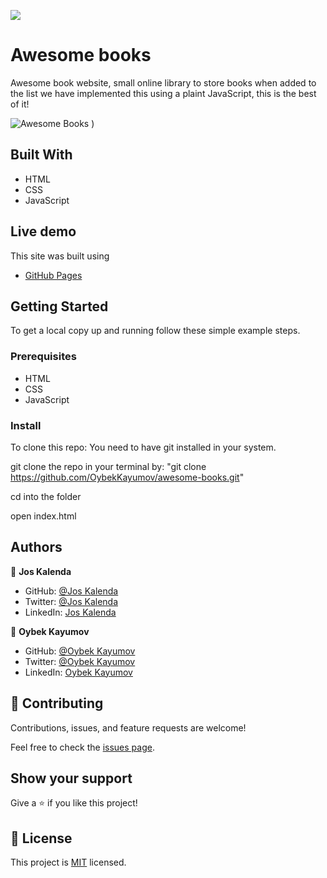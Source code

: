 ![](https://img.shields.io/badge/Microverse-blueviolet)

# Awesome books

Awesome book website, small online library to store books when added to the list we have implemented this using a plaint JavaScript, this is the best of it!

![Awesome Books](https://user-images.githubusercontent.com/85465559/150627857-39c72908-af7c-44a8-9215-866115aecfbb.png)
)

## Built With

- HTML
- CSS
- JavaScript

## Live demo

This site was built using

- [GitHub Pages](https://oybekkayumov.github.io/awesome-books/)

## Getting Started

To get a local copy up and running follow these simple example steps.

### Prerequisites

- HTML
- CSS
- JavaScript

### Install

To clone this repo: You need to have git installed in your system.

git clone the repo in your terminal by: "git clone https://github.com/OybekKayumov/awesome-books.git"

cd into the folder

open index.html

## Authors

👤 **Jos Kalenda**

- GitHub: [@Jos Kalenda](https://github.com/)
- Twitter: [@Jos Kalenda](https://twitter.com/)
- LinkedIn: [Jos Kalenda](https://www.linkedin.com/)

👤 **Oybek Kayumov**

- GitHub: [@Oybek Kayumov](https://github.com/)
- Twitter: [@Oybek Kayumov](https://twitter.com/)
- LinkedIn: [Oybek Kayumov](https://www.linkedin.com/)

## 🤝 Contributing

Contributions, issues, and feature requests are welcome!

Feel free to check the [issues page](https://github.com/OybekKayumov/awesome-books/issues).

## Show your support

Give a ⭐️ if you like this project!

## 📝 License

This project is [MIT](./MIT.md) licensed.
